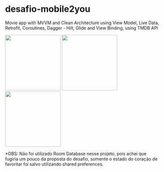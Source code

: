 # desafio-mobile2you
Movie app with MVVM and Clean Architecture using View Model, Live Data, Retrofit, Coroutines, Dagger - Hilt, Glide and View Binding, using TMDB API

<img src="https://user-images.githubusercontent.com/63880378/133706529-9fdb4f76-70a7-4935-a85e-df80623d2de8.jpg" width=180/>     <img src="https://user-images.githubusercontent.com/63880378/133706564-bb66c3ae-8e1f-4b89-bb9a-c033607f002a.jpg" width=180/>     <img src="https://user-images.githubusercontent.com/63880378/133706603-9bc47576-8c89-4a4c-bea7-383adcff5571.jpg" width=180/>

*OBS: Não foi utilizado Room Database nesse projeto, pois achei que fugiria um pouco da proposta do desafio, somente o estado do coração de favoritar foi salvo utilizando shared preferences.
